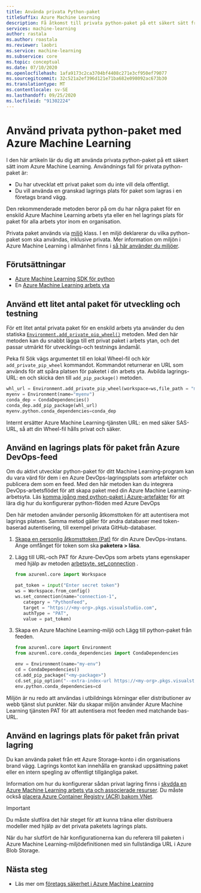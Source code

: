 ```yaml
---
title: Använda privata Python-paket
titleSuffix: Azure Machine Learning
description: Få åtkomst till privata python-paket på ett säkert sätt från Azure Machine Learning miljöer.
services: machine-learning
author: rastala
ms.author: roastala
ms.reviewer: laobri
ms.service: machine-learning
ms.subservice: core
ms.topic: conceptual
ms.date: 07/10/2020
ms.openlocfilehash: 1afa9173c2ca3704bf4408c271e3cf950ef79077
ms.sourcegitcommit: 32c521a2ef396d121e71ba682e098092ac673b30
ms.translationtype: MT
ms.contentlocale: sv-SE
ms.lasthandoff: 09/25/2020
ms.locfileid: "91302224"
---
```

# <a name="use-private-python-packages-with-azure-machine-learning"></a>Använd privata python-paket med Azure Machine Learning


I den här artikeln lär du dig att använda privata python-paket på ett säkert sätt inom Azure Machine Learning. Användnings fall för privata python-paket är:

 * Du har utvecklat ett privat paket som du inte vill dela offentligt.
 * Du vill använda en granskad lagrings plats för paket som lagras i en företags brand vägg.

Den rekommenderade metoden beror på om du har några paket för en enskild Azure Machine Learning arbets yta eller en hel lagrings plats för paket för alla arbets ytor inom en organisation.

Privata paket används via [miljö](https://docs.microsoft.com/python/api/azureml-core/azureml.core.environment.environment) klass. I en miljö deklarerar du vilka python-paket som ska användas, inklusive privata. Mer information om miljön i Azure Machine Learning i allmänhet finns i [så här använder du miljöer](how-to-use-environments.md). 

## <a name="prerequisites"></a>Förutsättningar

 * [Azure Machine Learning SDK för python](https://docs.microsoft.com/python/api/overview/azure/ml/install?view=azure-ml-py&preserve-view=true)
 * En [Azure Machine Learning arbets yta](how-to-manage-workspace.md)

## <a name="use-small-number-of-packages-for-development-and-testing"></a>Använd ett litet antal paket för utveckling och testning

För ett litet antal privata paket för en enskild arbets yta använder du den statiska [`Environment.add_private_pip_wheel()`](https://docs.microsoft.com/python/api/azureml-core/azureml.core.environment.environment?view=azure-ml-py&preserve-view=true#&preserve-view=trueadd-private-pip-wheel-workspace--file-path--exist-ok-false-) metoden. Med den här metoden kan du snabbt lägga till ett privat paket i arbets ytan, och det passar utmärkt för utvecklings-och testnings ändamål.

Peka fil Sök vägs argumentet till en lokal Wheel-fil och kör ```add_private_pip_wheel``` kommandot. Kommandot returnerar en URL som används för att spåra platsen för paketet i din arbets yta. Avbilda lagrings-URL: en och skicka den till `add_pip_package()` metoden.

```python
whl_url = Environment.add_private_pip_wheel(workspace=ws,file_path = "my-custom.whl")
myenv = Environment(name="myenv")
conda_dep = CondaDependencies()
conda_dep.add_pip_package(whl_url)
myenv.python.conda_dependencies=conda_dep
```

Internt ersätter Azure Machine Learning-tjänsten URL: en med säker SAS-URL, så att din Wheel-fil hålls privat och säker.

## <a name="use-a-repository-of-packages-from-azure-devops-feed"></a>Använd en lagrings plats för paket från Azure DevOps-feed

Om du aktivt utvecklar python-paket för ditt Machine Learning-program kan du vara värd för dem i en Azure DevOps-lagringsplats som artefakter och publicera dem som en feed. Med den här metoden kan du integrera DevOps-arbetsflödet för att skapa paket med din Azure Machine Learning-arbetsyta. Läs [komma igång med python-paket i Azure-artefakter](https://docs.microsoft.com/azure/devops/artifacts/quickstarts/python-packages?view=azure-devops&preserve-view=true) för att lära dig hur du konfigurerar python-flöden med Azure DevOps

Den här metoden använder personlig åtkomsttoken för att autentisera mot lagrings platsen. Samma metod gäller för andra databaser med token-baserad autentisering, till exempel privata GitHub-databaser. 

 1. [Skapa en personlig åtkomsttoken (Pat)](https://docs.microsoft.com/azure/devops/organizations/accounts/use-personal-access-tokens-to-authenticate?view=azure-devops&preserve-view=true&tabs=preview-page#create-a-pat) för din Azure DevOps-instans. Ange omfånget för token som ska __paketera > läsa__. 

 2. Lägg till URL-och PAT för Azure-DevOps som arbets ytans egenskaper med hjälp av metoden [arbetsyte. set_connection](https://docs.microsoft.com/python/api/azureml-core/azureml.core.workspace.workspace?view=azure-ml-py&preserve-view=true#&preserve-view=trueset-connection-name--category--target--authtype--value-) .

     ```python
    from azureml.core import Workspace
    
    pat_token = input("Enter secret token")
    ws = Workspace.from_config()
    ws.set_connection(name="connection-1", 
        category = "PythonFeed",
        target = "https://<my-org>.pkgs.visualstudio.com", 
        authType = "PAT", 
        value = pat_token) 
     ```

 3. Skapa en Azure Machine Learning-miljö och Lägg till python-paket från feeden.
    
    ```python
    from azureml.core import Environment
    from azureml.core.conda_dependencies import CondaDependencies
    
    env = Environment(name="my-env")
    cd = CondaDependencies()
    cd.add_pip_package("<my-package>")
    cd.set_pip_option("--extra-index-url https://<my-org>.pkgs.visualstudio.com/<my-project>/_packaging/<my-feed>/pypi/simple")
    env.python.conda_dependencies=cd
    ```

Miljön är nu redo att användas i utbildnings körningar eller distributioner av webb tjänst slut punkter. När du skapar miljön använder Azure Machine Learning tjänsten PAT för att autentisera mot feeden med matchande bas-URL.

## <a name="use-a-repository-of-packages-from-private-storage"></a>Använd en lagrings plats för paket från privat lagring

Du kan använda paket från ett Azure Storage-konto i din organisations brand vägg. Lagrings kontot kan innehålla en granskad uppsättning paket eller en intern spegling av offentligt tillgängliga paket.

Information om hur du konfigurerar sådan privat lagring finns i [skydda en Azure Machine Learning arbets yta och associerade resurser](how-to-secure-workspace-vnet.md#secure-azure-storage-accounts). Du måste också [placera Azure Container Registry (ACR) bakom VNet](how-to-secure-workspace-vnet.md#enable-azure-container-registry-acr).

> [!IMPORTANT]
> Du måste slutföra det här steget för att kunna träna eller distribuera modeller med hjälp av det privata paketets lagrings plats.

När du har slutfört de här konfigurationerna kan du referera till paketen i Azure Machine Learning-miljödefinitionen med sin fullständiga URL i Azure Blob Storage.

## <a name="next-steps"></a>Nästa steg

 * Läs mer om [företags säkerhet i Azure Machine Learning](concept-enterprise-security.md)
